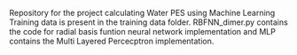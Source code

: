 Repository for the project calculating Water PES using Machine Learning
Training data is present in the training data folder. RBFNN_dimer.py contains the code for radial basis funtion neural network implementation and MLP contains the Multi Layered Percecptron implementation.
